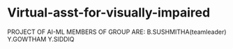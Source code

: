 # Virtual-asst-for-visually-impaired
PROJECT OF AI-ML
MEMBERS OF GROUP ARE:
B.SUSHMITHA(teamleader)
Y.GOWTHAM
Y.SIDDIQ
